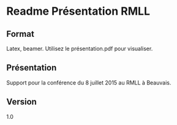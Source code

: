 # Readme Présentation RMLL

## Format

Latex, beamer.
Utilisez le présentation.pdf pour visualiser.

## Présentation

Support pour la conférence du 8 juillet 2015 au RMLL à Beauvais.

## Version

1.0